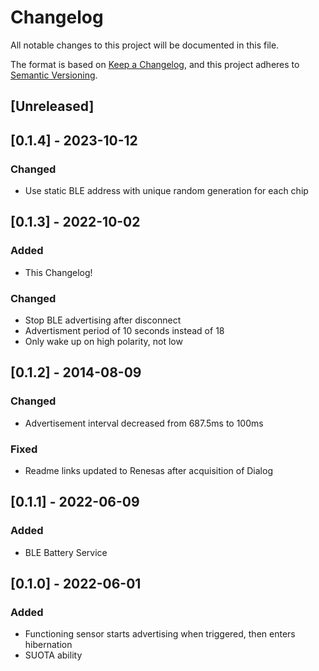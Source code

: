 # Changelog
All notable changes to this project will be documented in this file.

The format is based on [Keep a Changelog](https://keepachangelog.com/en/1.0.0/),
and this project adheres to [Semantic Versioning](https://semver.org/spec/v2.0.0.html).

## [Unreleased]

## [0.1.4] - 2023-10-12

### Changed
- Use static BLE address with unique random generation for each chip

## [0.1.3] - 2022-10-02
### Added
- This Changelog!

### Changed
- Stop BLE advertising after disconnect
- Advertisment period of 10 seconds instead of 18
- Only wake up on high polarity, not low

## [0.1.2] - 2014-08-09
### Changed
- Advertisement interval decreased from 687.5ms to 100ms

### Fixed
- Readme links updated to Renesas after acquisition of Dialog

## [0.1.1] - 2022-06-09
### Added
- BLE Battery Service

## [0.1.0] - 2022-06-01
### Added
- Functioning sensor starts advertising when triggered, then enters hibernation
- SUOTA ability
